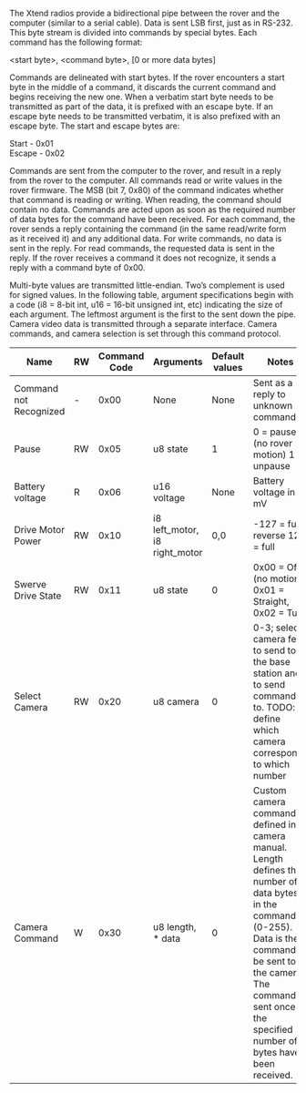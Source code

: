The Xtend radios provide a bidirectional pipe between the rover and the computer (similar to a serial cable). Data is sent LSB first, just as in RS-232. This byte stream is divided into commands by special bytes. Each command has the following format:

\<start byte\>, \<command byte\>, [0 or more data bytes]
  
Commands are delineated with start bytes. If the rover encounters a start byte in the middle of a command, it discards the current command and begins receiving the new one. When a verbatim start byte needs to be transmitted as part of the data, it is prefixed with an escape byte. If an escape byte needs to be transmitted verbatim, it is also prefixed with an escape byte. The start and escape bytes are:
  
Start - 0x01  
Escape - 0x02
  
Commands are sent from the computer to the rover, and result in a reply from the rover to the computer. All commands read or write values in the rover firmware. The MSB (bit 7, 0x80) of the command indicates whether that command is reading or writing. When reading, the command should contain no data. Commands are acted upon as soon as the required number of data bytes for the command have been received. 
For each command, the rover sends a reply containing the command (in the same read/write form as it received it) and any additional data. For write commands, no data is sent in the reply. For read commands, the requested data is sent in the reply. If the rover receives a command it does not recognize, it sends a reply with a command byte of 0x00.
 
Multi-byte values are transmitted little-endian. Two’s complement is used for signed values.
In the following table, argument specifications begin with a code (i8 = 8-bit int, u16 = 16-bit unsigned int, etc) indicating the size of each argument. The leftmost argument is the first to the sent down the pipe.
Camera video data is transmitted through a separate interface. Camera commands, and camera selection is set through this command protocol.

| Name | RW | Command Code | Arguments | Default values | Notes | 
| ---- | --- | ------------ | --------- | -------------- | ----- | 
| Command not Recognized | - | 0x00 | None | None | Sent as a reply to unknown commands | 
| Pause | RW | 0x05 | u8 state | 1 | 0 = pause (no rover motion) 1 = unpause | 
| Battery voltage | R | 0x06 | u16 voltage | None | Battery voltage in mV | 
| Drive Motor Power | RW | 0x10 | i8 left_motor, i8 right_motor | 0,0 | -127 = full reverse 128 = full | 
| Swerve Drive State | RW | 0x11 | u8 state | 0 | 0x00 = Off (no motion), 0x01 = Straight, 0x02 = Turn | 
| Select Camera | RW | 0x20 | u8 camera | 0 | 0-3; select camera feed to send to the base station and to send commands to. TODO: define which camera corresponds to which number | 
| Camera Command | W | 0x30 | u8 length, * data | 0 | Custom camera commands defined in camera manual. Length defines the number of data bytes in the command (0-255). Data is the command to be sent to the camera. The command is sent once the specified number of bytes have been received. |